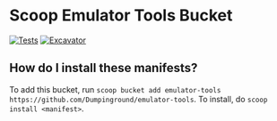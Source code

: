 # Scoop Emulator Tools Bucket

[![Tests](https://github.com/Dumpinground/emulator-tools/actions/workflows/ci.yml/badge.svg)](https://github.com/Dumpinground/emulator-tools/actions/workflows/ci.yml) [![Excavator](https://github.com/Dumpinground/emulator-tools/actions/workflows/excavator.yml/badge.svg)](https://github.com/Dumpinground/emulator-tools/actions/workflows/excavator.yml)

How do I install these manifests?
---------------------------------

To add this bucket, run `scoop bucket add emulator-tools https://github.com/Dumpinground/emulator-tools`. To install, do `scoop install <manifest>`.
